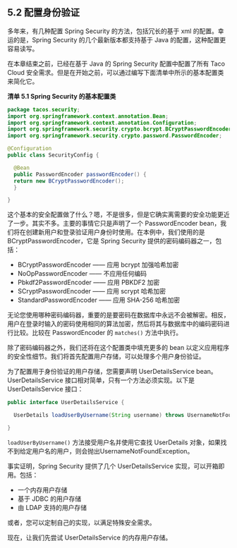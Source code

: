 ## 5.2 配置身份验证

多年来，有几种配置 Spring Security 的方法，包括冗长的基于 xml 的配置。幸运的是，Spring Security 的几个最新版本都支持基于 Java 的配置，这种配置更容易读写。

在本章结束之前，已经在基于 Java 的 Spring Security 配置中配置了所有 Taco Cloud 安全需求。但是在开始之前，可以通过编写下面清单中所示的基本配置类来简化它。

**清单 5.1 Spring Security 的基本配置类**
```java
package tacos.security;
import org.springframework.context.annotation.Bean;
import org.springframework.context.annotation.Configuration;
import org.springframework.security.crypto.bcrypt.BCryptPasswordEncoder;
import org.springframework.security.crypto.password.PasswordEncoder;

@Configuration
public class SecurityConfig {

  @Bean
  public PasswordEncoder passwordEncoder() {
  return new BCryptPasswordEncoder();
  }

}
```

这个基本的安全配置做了什么？嗯，不是很多，但是它确实离需要的安全功能更近了一步。其实不多。主要的事情它只是声明了一个 PasswordEncoder bean，我们将在创建新用户和登录验证用户身份时使用。在本例中，我们使用的是 BCryptPasswordEncoder，它是
Spring Security 提供的密码编码器之一，包括：

* BCryptPasswordEncoder —— 应用 bcrypt 加强哈希加密
* NoOpPasswordEncoder —— 不应用任何编码
* Pbkdf2PasswordEncoder —— 应用 PBKDF2 加密
* SCryptPasswordEncoder —— 应用 scrypt 哈希加密
* StandardPasswordEncoder —— 应用 SHA-256 哈希加密

无论您使用哪种密码编码器，重要的是要密码在数据库中永远不会被解密。相反，用户在登录时输入的密码使用相同的算法加密，然后将其与数据库中的编码密码进行比较。比较在 PasswordEncoder 的 `matches()` 方法中执行。

除了密码编码器之外，我们还将在这个配置类中填充更多的 bean 以定义应用程序的安全性细节。我们将首先配置用户存储，可以处理多个用户身份验证。

为了配置用于身份验证的用户存储，您需要声明 UserDetailsService bean。UserDetailsService 接口相对简单，只有一个方法必须实现。以下是 UserDetailsService 接口：

```java
public interface UserDetailsService {

  UserDetails loadUserByUsername(String username) throws UsernameNotFoundException;

}

```

`loadUserByUsername()` 方法接受用户名并使用它查找 UserDetails 对象，如果找不到给定用户名的用户，则会抛出UsernameNotFoundException。

事实证明，Spring Security 提供了几个 UserDetailsService 实现，可以开箱即用。包括：

* 一个内存用户存储
* 基于 JDBC 的用户存储
* 由 LDAP 支持的用户存储

或者，您可以定制自己的实现，以满足特殊安全需求。

现在，让我们先尝试 UserDetailsService 的内存用户存储。


